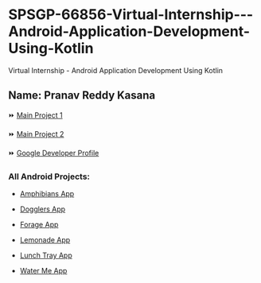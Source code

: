 # SPSGP-66856-Virtual-Internship---Android-Application-Development-Using-Kotlin
Virtual Internship - Android Application Development Using Kotlin

## Name: Pranav Reddy Kasana

⏩ [Main Project 1](https://github.com/smartinternz02/SPSGP-66856-Virtual-Internship---Android-Application-Development-Using-Kotlin/tree/main/Nearby-Places-Finder-App)

⏩ [Main Project 2](https://github.com/smartinternz02/SPSGP-66856-Virtual-Internship---Android-Application-Development-Using-Kotlin/tree/main/Grocery-App)

⏩ [Google Developer Profile](https://g.dev/Hosanna3125)

### All Android Projects:

* [Amphibians App](https://github.com/smartinternz02/SPSGP-66856-Virtual-Internship---Android-Application-Development-Using-Kotlin/tree/main/Amphibians-App)

* [Dogglers App](https://github.com/smartinternz02/SPSGP-66856-Virtual-Internship---Android-Application-Development-Using-Kotlin/tree/main/Dogglers-App)

* [Forage App](https://github.com/smartinternz02/SPSGP-66856-Virtual-Internship---Android-Application-Development-Using-Kotlin/tree/main/Forage-App)

* [Lemonade App](https://github.com/smartinternz02/SPSGP-66856-Virtual-Internship---Android-Application-Development-Using-Kotlin/tree/main/Lemonade-App)

* [Lunch Tray App](https://github.com/smartinternz02/SPSGP-66856-Virtual-Internship---Android-Application-Development-Using-Kotlin/tree/main/LunchTray-App)

* [Water Me App](https://github.com/smartinternz02/SPSGP-66856-Virtual-Internship---Android-Application-Development-Using-Kotlin/tree/main/WaterMe-App)


